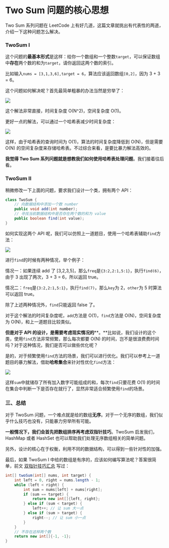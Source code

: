 # Two Sum 问题的核心思想



Two Sum 系列问题在 LeetCode 上有好几道，这篇文章就挑出有代表性的两道，介绍一下这种问题怎么解决。

### TwoSum I

这个问题的**最基本形式**是这样：给你一个数组和一个整数`target`，可以保证数组中**存在**两个数的和为`target`，请你返回这两个数的索引。

比如输入`nums = [3,1,3,6],target = 6`，算法应该返回数组`[0,2]`，因为 3 + 3 = 6。

这个问题如何解决呢？首先最简单粗暴的办法当然是穷举了：

![](https://cdn.jsdelivr.net/gh/2234416233/myImage/img/e2378057e7ea41e4725b78176e47a6e2.png)

这个解法非常直接，时间复杂度 O(N^2)，空间复杂度 O(1)。

更好一点的解法，可以通过一个哈希表减少时间复杂度：

![](https://cdn.jsdelivr.net/gh/2234416233/myImage/img/7e595e03362a0a467582b5001ed15ad9.png)

这样，由于哈希表的查询时间为 O(1)，算法的时间复杂度降低到 O(N)，但是需要 O(N) 的空间复杂度来存储哈希表。不过综合来看，是要比暴力解法高效的。

**我觉得 Two Sum 系列问题就是想教我们如何使用哈希表处理问题**。我们接着往后看。

### TwoSum II

稍微修改一下上面的问题，要求我们设计一个类，拥有两个 API：

```java
class TwoSum {
    // 向数据结构中添加一个数 number
    public void add(int number);
    // 寻找当前数据结构中是否存在两个数的和为 value
    public boolean find(int value);
}
```

如何实现这两个 API 呢，我们可以仿照上一道题目，使用一个哈希表辅助`find`方法：

![](https://cdn.jsdelivr.net/gh/2234416233/myImage/img/145d18c087e0c425f726d59849971fcf.png)

进行`find`的时候有两种情况，举个例子：

情况一：如果连续 add 了 [3,2,3,5]，那么`freq`是`{3:2,2:1,5:1}`，执行`find(6)`，由于 3 出现了两次，3 + 3 = 6，所以返回 true。

情况二：`freq`是`{3:2,2:1,5:1}`，执行`find(7)`，那么`key`为 2，`other`为 5 时算法可以返回 true。

除了上述两种情况外，`find`只能返回 false 了。

对于这个解法的时间复杂度呢，`add`方法是 O(1)，`find`方法是 O(N)，空间复杂度为 O(N)，和上一道题目比较类似。

**但是对于 API 的设计，是需要考虑现实情况的****。**比如说，我们设计的这个类，使用`find`方法非常频繁，那么每次都要 O(N) 的时间，岂不是很浪费费时间吗？对于这种情况，我们是否可以做些优化呢？

是的，对于频繁使用`find`方法的场景，我们可以进行优化。我们可以参考上一道题目的暴力解法，借助**哈希集合**来针对性优化`find`方法：

![](https://cdn.jsdelivr.net/gh/2234416233/myImage/img/cfaa6ca80f661ee623113e7ec39fd915.png)

这样`sum`中就储存了所有加入数字可能组成的和，每次`find`只要花费 O(1) 的时间在集合中判断一下是否存在就行了，显然非常适合频繁使用`find`的场景。

### 三、总结

对于 TwoSum 问题，一个难点就是给的数组**无序**。对于一个无序的数组，我们似乎什么技巧也没有，只能暴力穷举所有可能。

**一般情况下，我们会首先把数组排序再考虑双指针技巧**。TwoSum 启发我们，HashMap 或者 HashSet 也可以帮助我们处理无序数组相关的简单问题。

另外，设计的核心在于权衡，利用不同的数据结构，可以得到一些针对性的加强。

最后，如果 TwoSum I 中给的数组是有序的，应该如何编写算法呢？答案很简单，前文 [双指针技巧汇总](http://mp.weixin.qq.com/s?__biz=MzU0MDg5OTYyOQ==&mid=2247484119&idx=1&sn=4e7a1389ced3b45de694605c03750d5d&chksm=fb336295cc44eb832640d174844f3622457c69b48c4a18e2f599a88eacb797af4f30bfe3312c&scene=21#wechat_redirect) 写过：

```java
int[] twoSum(int[] nums, int target) {
    int left = 0, right = nums.length - 1;
    while (left < right) {
        int sum = nums[left] + nums[right];
        if (sum == target) {
            return new int[]{left, right};
        } else if (sum < target) {
            left++; // 让 sum 大一点
        } else if (sum > target) {
            right--; // 让 sum 小一点
        }
    }
    // 不存在这样两个数
    return new int[]{-1, -1};
}

```